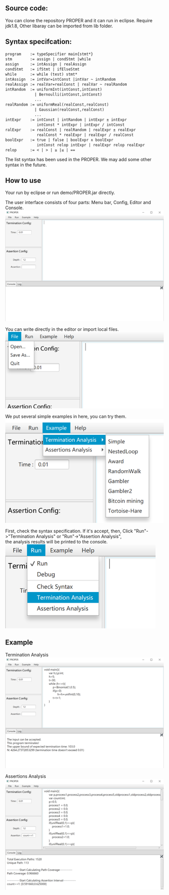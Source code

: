 Source code:
---------------------------------------
You can clone the repository PROPER and it can run in eclipse. Require jdk1.8, Other libaray can be imported from lib folder.  

Syntax specifcation:
---------------------------------------
```
program    := typeSpecifier main{stmt*}  
stm        := assign | condStmt |while
assign     := intAssign | realAssign  
condStmt   := ifStmt | ifElseStmt
while      := while (test) stmt*
intAssign  := intVar=intConst |intVar ~ intRandom  
realAssign := realVar=realConst | realVar ~ realRandom  
intRandom  := uniformInt(intConst,intConst)  
             | Bernoulli(intConst,intConst)
             ...
realRandom := uniformReal(realConst,realConst)  
             | Gaussian(realConst,realConst)
             ...           
intExpr    := intConst | intRandom | intExpr ± intExpr 
              intConst * intExpr | intExpr / intConst
ralExpr    := realConst | realRandom | realExpr ± realExpr 
              realConst * realExpr | realExpr / realConst
boolExpr   := true | false | boolExpr ∧ boolExpr 
              intConst relop intExpr | realExpr relop realExpr      
relop      := < | > | ≥ |≤ | ==  
```
The list syntax has been used in the PROPER. We may add some other syntax in the future.  

How to use
---------------------------------------
Your run by eclipse or run demo/PROPER.jar directly.  

The user interface consists of four parts: Menu bar, Config, Editor and Console.  
![Image text](https://github.com/Healing1219/PROPER/blob/master/img/interface.png)  

You can write directly in the editor or import local files.  
![Image text](https://github.com/Healing1219/PROPER/blob/master/img/file.png)  

We put several simple examples in here, you can try them.  
![Image text](https://github.com/Healing1219/PROPER/blob/master/img/example.png)  

First, check the syntax specification. If it's accept, then, Click "Run"->"Termination Analysis" or "Run"->"Assertion Analysis",   
the analysis results will be printed to the console.    
![Image text](https://github.com/Healing1219/PROPER/blob/master/img/run.png) 


Example
---------------------------------------
Termination Analysis  
![Image text](https://github.com/Healing1219/PROPER/blob/master/img/termination.png) 

Assertions Analysis  
![Image text](https://github.com/Healing1219/PROPER/blob/master/img/assertion.png) 
